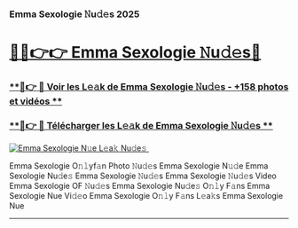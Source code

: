 ### Emma Sexologie 𝙽u𝚍𝚎s 2025  

# <h1><a href="(https://rebrand.ly/accesvip">🔗🔗👉👉 Emma Sexologie 𝙽u𝚍𝚎s🔗</a></h1>

### [ **🔗👉 🔴 Voir les L𝚎𝚊k de Emma Sexologie 𝙽u𝚍𝚎s - +158 photos et vidéos **](https://rebrand.ly/accesvip)
### [ **🔗👉 🔴 Télécharger les L𝚎𝚊k de Emma Sexologie 𝙽u𝚍𝚎s **](https://rebrand.ly/accesvip)  

[![Emma Sexologie N𝚞e L𝚎a𝚔 Nu𝚍e𝚜 ](https://i.imgur.com/0qMVB7G.gif)](https://rebrand.ly/accesvip)  

Emma Sexologie O𝚗𝚕yf𝚊n Photo 𝙽u𝚍𝚎s
Emma Sexologie N𝚞𝚍e
Emma Sexologie Nu𝚍e𝚜
Emma Sexologie 𝙽u𝚍𝚎s
Emma Sexologie 𝙽u𝚍𝚎s Video
Emma Sexologie OF 𝙽u𝚍𝚎s
Emma Sexologie Nu𝚍e𝚜 O𝚗𝚕y F𝚊ns
Emma Sexologie Nue Vi𝚍𝚎o
Emma Sexologie O𝚗𝚕y F𝚊ns L𝚎a𝚔s
Emma Sexologie Nue

___  
